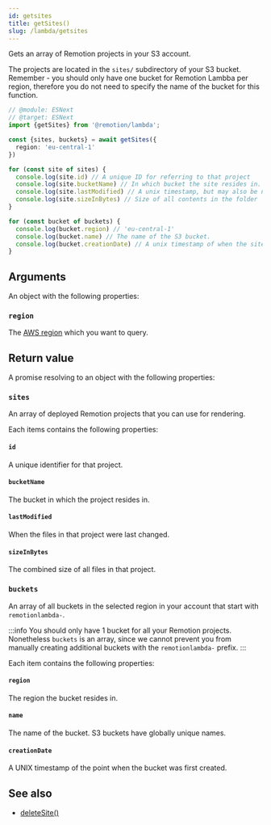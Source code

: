 ```yaml
---
id: getsites
title: getSites()
slug: /lambda/getsites
---
```


Gets an array of Remotion projects in your S3 account.

The projects are located in the `sites/` subdirectory of your S3 bucket. Remember - you should only have one bucket for Remotion Lambba per region, therefore you do not need to specify the name of the bucket for this function.

```ts twoslash
// @module: ESNext
// @target: ESNext
import {getSites} from '@remotion/lambda';

const {sites, buckets} = await getSites({
  region: 'eu-central-1'
})

for (const site of sites) {
  console.log(site.id) // A unique ID for referring to that project
  console.log(site.bucketName) // In which bucket the site resides in.
  console.log(site.lastModified) // A unix timestamp, but may also be null
  console.log(site.sizeInBytes) // Size of all contents in the folder
}

for (const bucket of buckets) {
  console.log(bucket.region) // 'eu-central-1'
  console.log(bucket.name) // The name of the S3 bucket.
  console.log(bucket.creationDate) // A unix timestamp of when the site was created.
}
```

## Arguments

An object with the following properties:

### `region`

The [AWS region](/docs/lambda/region-selection) which you want to query.

## Return value

A promise resolving to an object with the following properties:

### `sites`

An array of deployed Remotion projects that you can use for rendering.

Each items contains the following properties:

#### `id`

A unique identifier for that project.

#### `bucketName`

The bucket in which the project resides in.

#### `lastModified`

When the files in that project were last changed.

#### `sizeInBytes`

The combined size of all files in that project.

### `buckets`

An array of all buckets in the selected region in your account that start with `remotionlambda-`.

:::info
You should only have 1 bucket for all your Remotion projects. Nonetheless `buckets` is an array, since we cannot prevent you from manually creating additional buckets with the `remotionlambda-` prefix.
:::

Each item contains the following properties:

#### `region`

The region the bucket resides in.

#### `name`

The name of the bucket. S3 buckets have globally unique names.

#### `creationDate`

A UNIX timestamp of the point when the bucket was first created.

## See also

- [deleteSite()](/docs/lambda/deletesite)
